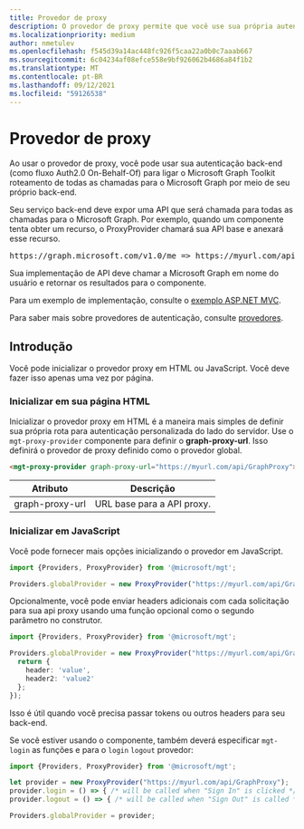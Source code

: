 ```yaml
---
title: Provedor de proxy
description: O provedor de proxy permite que você use sua própria autenticação do lado do servidor com o microsoft Graph Toolkit.
ms.localizationpriority: medium
author: nmetulev
ms.openlocfilehash: f545d39a14ac448fc926f5caa22a0b0c7aaab667
ms.sourcegitcommit: 6c04234af08efce558e9bf926062b4686a84f1b2
ms.translationtype: MT
ms.contentlocale: pt-BR
ms.lasthandoff: 09/12/2021
ms.locfileid: "59126538"
---
```

# <a name="proxy-provider"></a>Provedor de proxy

Ao usar o provedor de proxy, você pode usar sua autenticação back-end (como fluxo Auth2.0 On-Behalf-Of) para ligar o Microsoft Graph Toolkit roteamento de todas as chamadas para o Microsoft Graph por meio de seu próprio back-end.

Seu serviço back-end deve expor uma API que será chamada para todas as chamadas para o Microsoft Graph. Por exemplo, quando um componente tenta obter um recurso, o ProxyProvider chamará sua API base e anexará esse recurso.

<pre>https://graph.microsoft.com/v1.0/me => https://myurl.com/api/GraphProxy/v1.0/me</pre> 

Sua implementação de API deve chamar a Microsoft Graph em nome do usuário e retornar os resultados para o componente.

Para um exemplo de implementação, consulte o [exemplo ASP.NET MVC](https://github.com/microsoftgraph/microsoft-graph-toolkit/tree/master/samples/proxy-provider-asp-net-mvc). 

Para saber mais sobre provedores de autenticação, consulte [provedores](./providers.md).

## <a name="get-started"></a>Introdução

Você pode inicializar o provedor proxy em HTML ou JavaScript. Você deve fazer isso apenas uma vez por página.

### <a name="initialize-in-your-html-page"></a>Inicializar em sua página HTML

Inicializar o provedor proxy em HTML é a maneira mais simples de definir sua própria rota para autenticação personalizada do lado do servidor. Use o `mgt-proxy-provider` componente para definir o **graph-proxy-url**. Isso definirá o provedor de proxy definido como o provedor global.

```html
<mgt-proxy-provider graph-proxy-url="https://myurl.com/api/GraphProxy"></mgt-proxy-provider>
```

| Atributo | Descrição |
| --- | --- |
| graph-proxy-url  | URL base para a API proxy. |


### <a name="initialize-in-javascript"></a>Inicializar em JavaScript

Você pode fornecer mais opções inicializando o provedor em JavaScript.

```ts
import {Providers, ProxyProvider} from '@microsoft/mgt';

Providers.globalProvider = new ProxyProvider("https://myurl.com/api/GraphProxy");
```

Opcionalmente, você pode enviar headers adicionais com cada solicitação para sua api proxy usando uma função opcional como o segundo parâmetro no construtor.

```ts
import {Providers, ProxyProvider} from '@microsoft/mgt';

Providers.globalProvider = new ProxyProvider("https://myurl.com/api/GraphProxy", async () => {
  return {
    header: 'value',
    header2: 'value2'
  };
});
```

Isso é útil quando você precisa passar tokens ou outros headers para seu back-end.

Se você estiver usando o componente, também deverá especificar `mgt-login` as funções e para o `login` `logout` provedor:

```ts
import {Providers, ProxyProvider} from '@microsoft/mgt';

let provider = new ProxyProvider("https://myurl.com/api/GraphProxy");
provider.login = () => { /* will be called when "Sign In" is clicked */ };
provider.logout = () => { /* will be called when "Sign Out" is called */ };

Providers.globalProvider = provider;
```

